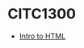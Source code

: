 # CITC1300

<ul>
    <li><a href="intro_to_html/index.html" target="_blank">Intro to HTML</a></li>
</ul>
